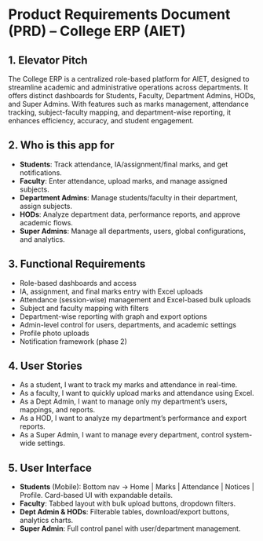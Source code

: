 
# Product Requirements Document (PRD) – College ERP (AIET)

## 1. Elevator Pitch
The College ERP is a centralized role-based platform for AIET, designed to streamline academic and administrative operations across departments. It offers distinct dashboards for Students, Faculty, Department Admins, HODs, and Super Admins. With features such as marks management, attendance tracking, subject-faculty mapping, and department-wise reporting, it enhances efficiency, accuracy, and student engagement.

## 2. Who is this app for
- **Students**: Track attendance, IA/assignment/final marks, and get notifications.
- **Faculty**: Enter attendance, upload marks, and manage assigned subjects.
- **Department Admins**: Manage students/faculty in their department, assign subjects.
- **HODs**: Analyze department data, performance reports, and approve academic flows.
- **Super Admins**: Manage all departments, users, global configurations, and analytics.

## 3. Functional Requirements
- Role-based dashboards and access
- IA, assignment, and final marks entry with Excel uploads
- Attendance (session-wise) management and Excel-based bulk uploads
- Subject and faculty mapping with filters
- Department-wise reporting with graph and export options
- Admin-level control for users, departments, and academic settings
- Profile photo uploads
- Notification framework (phase 2)

## 4. User Stories
- As a student, I want to track my marks and attendance in real-time.
- As a faculty, I want to quickly upload marks and attendance using Excel.
- As a Dept Admin, I want to manage only my department’s users, mappings, and reports.
- As a HOD, I want to analyze my department’s performance and export reports.
- As a Super Admin, I want to manage every department, control system-wide settings.

## 5. User Interface
- **Students** (Mobile): Bottom nav → Home | Marks | Attendance | Notices | Profile. Card-based UI with expandable details.
- **Faculty**: Tabbed layout with bulk upload buttons, dropdown filters.
- **Dept Admin & HODs**: Filterable tables, download/export buttons, analytics charts.
- **Super Admin**: Full control panel with user/department management.
